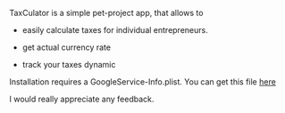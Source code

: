 TaxCulator is a simple pet-project app, that allows to

- easily calculate taxes for individual entrepreneurs.

- get actual currency rate

- track your taxes dynamic

Installation requires a GoogleService-Info.plist. You can get this file [here](https://firebase.google.com/docs/ios/setup?hl=en/)

I would really appreciate any feedback.
